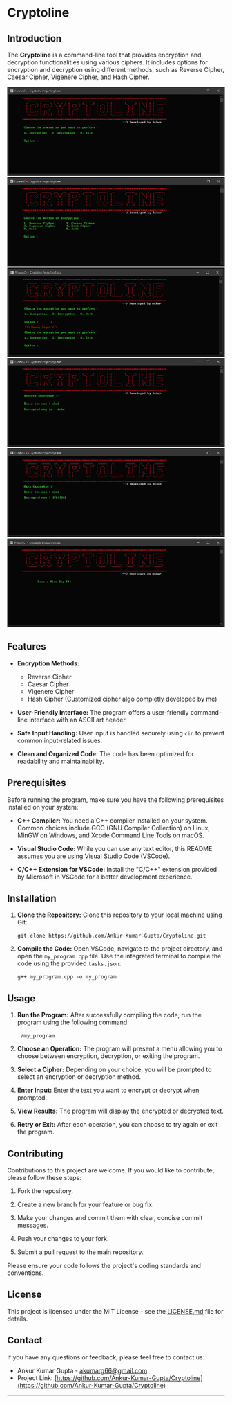 # Cryptoline

## Introduction

The **Cryptoline** is a command-line tool that provides encryption and decryption functionalities using various ciphers. It includes options for encryption and decryption using different methods, such as Reverse Cipher, Caesar Cipher, Vigenere Cipher, and Hash Cipher.

![Screenshot1](/screenshots/1.jpg)
![Screenshot2](/screenshots/2.jpg)
![Screenshot3](/screenshots/3.jpg)
![Screenshot4](/screenshots/4_1.jpg)
![Screenshot4](/screenshots/4_2.jpg)
![Screenshot4](/screenshots/5.jpg)

## Features

- **Encryption Methods:**
  - Reverse Cipher
  - Caesar Cipher
  - Vigenere Cipher
  - Hash Cipher (Customized cipher algo completly developed by me)

- **User-Friendly Interface:** The program offers a user-friendly command-line interface with an ASCII art header.

- **Safe Input Handling:** User input is handled securely using `cin` to prevent common input-related issues.

- **Clean and Organized Code:** The code has been optimized for readability and maintainability.

## Prerequisites

Before running the program, make sure you have the following prerequisites installed on your system:

- **C++ Compiler:** You need a C++ compiler installed on your system. Common choices include GCC (GNU Compiler Collection) on Linux, MinGW on Windows, and Xcode Command Line Tools on macOS.

- **Visual Studio Code:** While you can use any text editor, this README assumes you are using Visual Studio Code (VSCode).

- **C/C++ Extension for VSCode:** Install the "C/C++" extension provided by Microsoft in VSCode for a better development experience.

## Installation

1. **Clone the Repository:** Clone this repository to your local machine using Git:

   ```
   git clone https://github.com/Ankur-Kumar-Gupta/Cryptoline.git
   ```

2. **Compile the Code:** Open VSCode, navigate to the project directory, and open the `my_program.cpp` file. Use the integrated terminal to compile the code using the provided `tasks.json`:

   ```
   g++ my_program.cpp -o my_program
   ```

## Usage

1. **Run the Program:** After successfully compiling the code, run the program using the following command:

   ```
   ./my_program
   ```

2. **Choose an Operation:** The program will present a menu allowing you to choose between encryption, decryption, or exiting the program.

3. **Select a Cipher:** Depending on your choice, you will be prompted to select an encryption or decryption method.

4. **Enter Input:** Enter the text you want to encrypt or decrypt when prompted.

5. **View Results:** The program will display the encrypted or decrypted text.

6. **Retry or Exit:** After each operation, you can choose to try again or exit the program.

## Contributing

Contributions to this project are welcome. If you would like to contribute, please follow these steps:

1. Fork the repository.

2. Create a new branch for your feature or bug fix.

3. Make your changes and commit them with clear, concise commit messages.

4. Push your changes to your fork.

5. Submit a pull request to the main repository.

Please ensure your code follows the project's coding standards and conventions.

## License

This project is licensed under the MIT License - see the [LICENSE.md](LICENSE.md) file for details.


## Contact

If you have any questions or feedback, please feel free to contact us:

- Ankur Kumar Gupta - akumarg66@gmail.com
- Project Link: [https://github.com/Ankur-Kumar-Gupta/Cryptoline](https://github.com/Ankur-Kumar-Gupta/Cryptoline)

---

